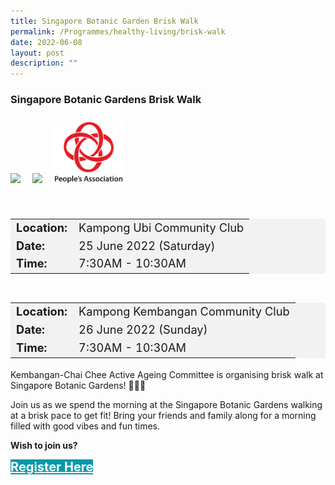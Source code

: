 ```yaml
---
title: Singapore Botanic Garden Brisk Walk
permalink: /Programmes/healthy-living/brisk-walk
date: 2022-06-08
layout: post
description: ""
---
```

### Singapore Botanic Gardens Brisk Walk ###

<div style="padding:10px 0 20px 0px;">
	<div style="display:inline-block; padding:0 15px 15px 0;"><img src="/images/Programmes%20(June%202022)/KUCC%20Briskwalk%20(1).png" style="width:675px; height:auto">
	</div>
	<div style="display:inline-block; padding:0 15px 15px 0;"><img src="/images/Programmes%20(June%202022)/KKCC%20Briskwalk%20(1).png" style="width:675px; height:auto">
	</div>
	<div style="display:inline-block; padding:0 15px 0 0;">
	<img src="/images/PA%20Logo%202015%20(PNG).png" style="width:110px;height:auto;">
	</div>
</div>

<table  style="font-size:130%; background-color:#f2f2f2">
	<tbody>
		<tr>
			 <td><b>Location:</b></td><td>Kampong  Ubi Community Club </td>
		</tr>
		<tr>
		 <td><b>Date:</b> </td><td>25 June 2022 (Saturday)</td>
		</tr>
		<tr>
			<td> <b>Time:</b> </td><td> 7:30AM - 10:30AM</td>
		</tr>
	</tbody>
</table>

<table align="right"> <table  style="font-size:130%; background-color:#f2f2f2">
	<tbody>
		<tr>
			 <td><b>Location:</b></td><td>Kampong Kembangan Community Club</td>
		</tr>
		<tr>
		 <td><b>Date:</b> </td><td>26 June 2022 (Sunday)</td>
		</tr>
		<tr>
			<td> <b>Time:</b> </td><td> 7:30AM - 10:30AM</td>
		</tr>
	</tbody>
</table>

<div>
	<p>
Kembangan-Chai Chee Active Ageing Committee is organising brisk walk at Singapore Botanic Gardens! 🌸🌺🌼</p>
	<p>Join us as we spend the morning at the Singapore Botanic Gardens walking at a brisk pace to get fit! Bring your friends and family along for a morning filled with good vibes and fun times.</p>
</div>

<p><b>Wish to join us?</b></p>
<div>
	<a href="http://www.go.gov.sg/Kkccfamilyfunwalk " style="font-size:20px; width:35%; height:60px; background-color:#0899AA; color:white" class="bp-button"><b>Register Here</b></a>
</div>